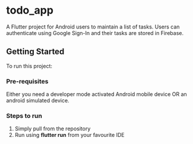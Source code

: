 # todo_app

A Flutter project for Android users to maintain a list of tasks. Users can authenticate using Google Sign-In and their tasks are stored in Firebase.

## Getting Started

To run this project:

### Pre-requisites

Either you need a developer mode activated Android mobile device OR an android simulated device.

### Steps to run

1. Simply pull from the repository
2. Run using **flutter run** from your favourite IDE
